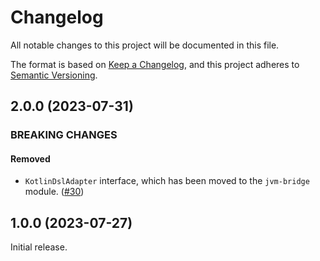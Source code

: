 # Changelog

All notable changes to this project will be documented in this file.

The format is based on [Keep a Changelog](https://keepachangelog.com/en/1.1.0/), and this project adheres to
[Semantic Versioning](https://semver.org/spec/v2.0.0.html).

## 2.0.0 (2023-07-31)

### BREAKING CHANGES

#### Removed

- `KotlinDslAdapter` interface, which has been moved to the `jvm-bridge` module.
([#30](https://github.com/Black-Kamelia/Sprinkler/issues/30))

## 1.0.0 (2023-07-27)

Initial release.
